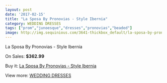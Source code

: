 ```yaml
---
layout: post
date: '2017-02-15'
title: "La Sposa By Pronovias - Style Ibernia"
category: WEDDING DRESSES
tags: ["prom","junoesque","dresses","pronovias","beaded"]
image: http://img.sequinious.com/3641-thickbox_default/la-sposa-by-pronovias-style-ibernia.jpg
---
```

La Sposa By Pronovias - Style Ibernia

On Sales: **$362.99**
<a href="https://www.sequinious.com/wedding-dresses/1493-la-sposa-by-pronovias-style-ibernia.html"><amp-img layout="responsive" width="600" height="600" src="//img.sequinious.com/3641-thickbox_default/la-sposa-by-pronovias-style-ibernia.jpg" alt="La Sposa By Pronovias - Style Ibernia 0" /></a>
<a href="https://www.sequinious.com/wedding-dresses/1493-la-sposa-by-pronovias-style-ibernia.html"><amp-img layout="responsive" width="600" height="600" src="//img.sequinious.com/3643-thickbox_default/la-sposa-by-pronovias-style-ibernia.jpg" alt="La Sposa By Pronovias - Style Ibernia 1" /></a>
<a href="https://www.sequinious.com/wedding-dresses/1493-la-sposa-by-pronovias-style-ibernia.html"><amp-img layout="responsive" width="600" height="600" src="//img.sequinious.com/3642-thickbox_default/la-sposa-by-pronovias-style-ibernia.jpg" alt="La Sposa By Pronovias - Style Ibernia 2" /></a>

Buy it: [La Sposa By Pronovias - Style Ibernia](https://www.sequinious.com/wedding-dresses/1493-la-sposa-by-pronovias-style-ibernia.html "La Sposa By Pronovias - Style Ibernia")

View more: [WEDDING DRESSES](https://www.sequinious.com/2-wedding-dresses "WEDDING DRESSES")